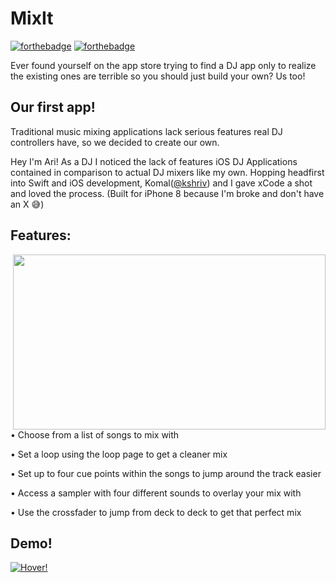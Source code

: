 # MixIt
[![forthebadge](http://forthebadge.com/images/badges/made-with-swift.svg)](http://forthebadge.com)	[![forthebadge](http://forthebadge.com/images/badges/built-with-love.svg)](http://forthebadge.com)

Ever found yourself on the app store trying to find a DJ app only to realize the existing ones are terrible so you 
should just build your own? Us too! 

## Our first app!
Traditional music mixing applications lack serious features real DJ controllers have, so we decided to 
create our own. 

Hey I'm Ari! As a DJ I noticed the lack of features iOS DJ Applications contained in comparison to actual DJ mixers like my own. 
Hopping headfirst into Swift and iOS development, Komal([@kshriv](https://github.com/kshriv)) and I gave xCode a shot and loved the process. (Built for iPhone 8 because I'm broke and don't have an X 😅)



## Features:

<img src="https://github.com/thearijain/MixIt/blob/master/ReadMePictures/Simulator%20Screen%20Shot%20-%20iPhone%208%20-%202019-12-15%20at%2022.24.21.png" width="500" height="280" img align="right">

• Choose from a list of songs to mix with

• Set a loop using the loop page to get a cleaner mix

• Set up to four cue points within the songs to jump around the track easier

• Access a sampler with four different sounds to overlay your mix with

• Use the crossfader to jump from deck to deck to get that perfect mix



## Demo! 
[![Hover!](https://github.com/kshriv/MixIt/blob/master/ReadMePictures/vidprev.png)](https://www.youtube.com/watch?v=z2RAjdcYjiU)








